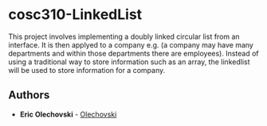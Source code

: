 # cosc310-LinkedList

This project involves implementing a doubly linked circular list from an interface.
It is then applyed to a company e.g. (a company may have many departments and within those departments there are employees).
Instead of using a traditional way to store information such as an array, the linkedlist will be used to store information for a company.

## Authors

* **Eric Olechovski** - [Olechovski](https://github.com/Olechovski)
